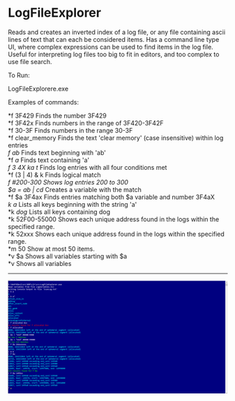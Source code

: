 # LogFileExplorer
Reads and creates an inverted index of a log file, or any file containing ascii lines of text that can each be considered items.
Has a command line type UI, where complex expressions can be used to find items in the log file.
Useful for interpreting log files too big to fit in editors, and too complex to use file search.

To Run:

LogFileExplorere.exe <filepath>

Examples of commands:

*f 3F429         Finds the number 3F429  
*f 3F42x         Finds numbers in the range of 3F420-3F42F  
*f 30-3F         Finds numbers in the range 30-3F  
*f clear_memory  Finds the text 'clear memory' (case insensitive) within log entries  
*f ab*           Finds text beginning with 'ab'  
*f *a*           Finds text containing 'a'  
*f 3 4X ka t*    Finds log entries with all four conditions met  
*f (3 | 4) & k   Finds logical match  
*f #200-300      Shows log entries 200 to 300  
*$a = ab* | cd*  Creates a variable with the match  
*f $a 3F4ax      Finds entries matching both $a variable and number 3F4aX    
*k a*            Lists all keys beginning with the string 'a'  
*k *dog*         Lists all keys containing dog  
*k 52F00-55000   Shows each unique address found in the logs within the specified range.  
*k 52xxx         Shows each unique address found in the logs within the specified range.  
*m 50            Show at most 50 items.  
*v $a            Shows all variables starting with $a  
*v               Shows all variables

---

![Alt text](screenshot.png "screen shot")
